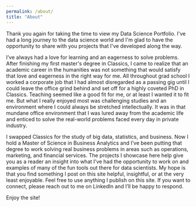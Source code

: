 ```yaml
---
permalink: /about/
title: "About"
---
```


Thank you again for taking the time to view my Data Science Portfolio. I've had a long journey to the data science world and I'm glad to have the opportunity to share with you projects that I've developed along the way.  

I’ve always had a love for learning and an eagerness to solve problems. After finishing my first master's degree in Classics, I came to realize that an academic career in the humanities was not something that would satisfy that love and eagerness in the right way for me. All throughout grad school I worked a corporate job that I had almost disregarded as a passing gig until I could leave the office grind behind and set off for a highly coveted PhD in Classics. Teaching seemed like a good fit for me, or at least I wanted it to fit me. But what I really enjoyed most was challenging studies and an environment where I could always be stretched intellectually. It was in that mundane office environment that I was lured away from the academic life and enticed to solve the real-world problems faced every day in private industry.  

I swapped Classics for the study of big data, statistics, and business. Now I hold a Master of Science in Business Analytics and I’ve been putting that degree to work solving real business problems in areas such as operations, marketing, and financial services. The projects I showcase here help give you as a reader an insight into what I’ve had the opportunity to work on and examples of many of the fun tools out there for data scientists. My hope is that you find something I post on this site helpful, insightful, or at the very least enjoyable. Feel free to use anything I publish on this site. If you want to connect, please reach out to me on LinkedIn and I’ll be happy to respond. 

Enjoy the site!

